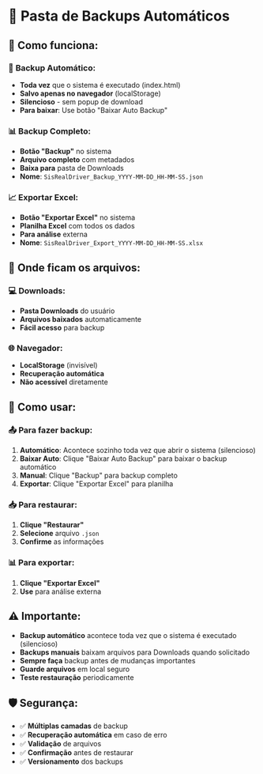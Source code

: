 # 📁 Pasta de Backups Automáticos

## 🎯 **Como funciona:**

### 🔄 **Backup Automático:**
- **Toda vez** que o sistema é executado (index.html)
- **Salvo apenas no navegador** (localStorage)
- **Silencioso** - sem popup de download
- **Para baixar**: Use botão "Baixar Auto Backup"

### 📊 **Backup Completo:**
- **Botão "Backup"** no sistema
- **Arquivo completo** com metadados
- **Baixa para** pasta de Downloads
- **Nome**: `SisRealDriver_Backup_YYYY-MM-DD_HH-MM-SS.json`

### 📈 **Exportar Excel:**
- **Botão "Exportar Excel"** no sistema
- **Planilha Excel** com todos os dados
- **Para análise** externa
- **Nome**: `SisRealDriver_Export_YYYY-MM-DD_HH-MM-SS.xlsx`

## 📍 **Onde ficam os arquivos:**

### 💻 **Downloads:**
- **Pasta Downloads** do usuário
- **Arquivos baixados** automaticamente
- **Fácil acesso** para backup

### 🌐 **Navegador:**
- **LocalStorage** (invisível)
- **Recuperação automática**
- **Não acessível** diretamente

## 🔧 **Como usar:**

### 📤 **Para fazer backup:**
1. **Automático**: Acontece sozinho toda vez que abrir o sistema (silencioso)
2. **Baixar Auto**: Clique "Baixar Auto Backup" para baixar o backup automático
3. **Manual**: Clique "Backup" para backup completo
4. **Exportar**: Clique "Exportar Excel" para planilha

### 📥 **Para restaurar:**
1. **Clique "Restaurar"**
2. **Selecione** arquivo `.json`
3. **Confirme** as informações

### 📊 **Para exportar:**
1. **Clique "Exportar Excel"**
2. **Use** para análise externa

## ⚠️ **Importante:**

- **Backup automático** acontece toda vez que o sistema é executado (silencioso)
- **Backups manuais** baixam arquivos para Downloads quando solicitado
- **Sempre faça** backup antes de mudanças importantes
- **Guarde arquivos** em local seguro
- **Teste restauração** periodicamente

## 🛡️ **Segurança:**

- ✅ **Múltiplas camadas** de backup
- ✅ **Recuperação automática** em caso de erro
- ✅ **Validação** de arquivos
- ✅ **Confirmação** antes de restaurar
- ✅ **Versionamento** dos backups
